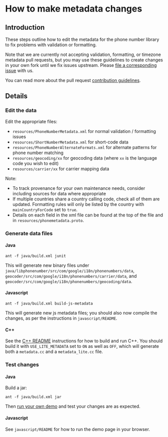 # How to make metadata changes

## Introduction

These steps outline how to edit the metadata for the phone number library to fix
problems with validation or formatting.

Note that we are currently not accepting validation, formatting, or timezone
metadata pull requests, but you may use these guidelines to create changes in
your own fork until we fix issues upstream. Please [file a corresponding
issue](CONTRIBUTING.md#checklist-before-filing-an-issue) with us.

You can read more about the pull request [contribution
guidelines](CONTRIBUTING.md#pull-requests).

## Details

### Edit the data

Edit the appropriate files:

*   `resources/PhoneNumberMetadata.xml` for normal validation / formatting
    issues
*   `resources/ShortNumberMetadata.xml` for short-code data
*   `resources/PhoneNumberAlternateFormats.xml` for alternate patterns for phone
    number matching
*   `resources/geocoding/xx` for geocoding data (where `xx` is the language code
    you wish to edit)
*   `resources/carrier/xx` for carrier mapping data

Note:

*   To track provenance for your own maintenance needs, consider including
    sources for data where appropriate
*   If multiple countries share a country calling code, check all of them are
    updated. Formatting rules will only be listed by the country with
    `mainCountryForCode` set to `true`.
*   Details on each field in the xml file can be found at the top of the file
    and in `resources/phonemetadata.proto`.

### Generate data files

#### Java

```
ant -f java/build.xml junit
```

This will generate new binary files under
`java/libphonenumber/src/com/google/i18n/phonenumbers/data`,
`geocoder/src/com/google/i18n/phonenumbers/carrier/data`, and
`geocoder/src/com/google/i18n/phonenumbers/geocoding/data`.

#### Javascript

```
ant -f java/build.xml build-js-metadata
```

This will generate new js metadata files; you should also now compile the
changes, as per the instructions in `javascript/README`.

#### C++

See the [C++
README](http://github.com/googlei18n/libphonenumber/blob/master/cpp/README)
instructions for how to build and run C++. You should build it with
`USE_LITE_METADATA` set to `ON` as well as `OFF`, which will generate both a
`metadata.cc` and a `metadata_lite.cc` file.

### Test changes

#### Java

Build a jar:

```
ant -f java/build.xml jar
```

Then [run your own demo](run-java-demo.md) and test your changes are as
expected.

#### Javascript

See `javascript/README` for how to run the demo page in your browser.
